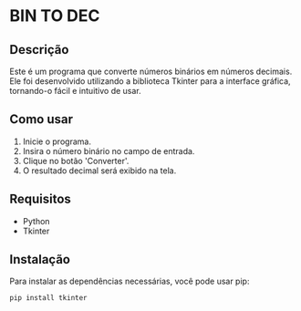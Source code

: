 # BIN TO DEC

## Descrição

Este é um programa que converte números binários em números decimais. Ele foi desenvolvido utilizando a biblioteca Tkinter para a interface gráfica, tornando-o fácil e intuitivo de usar.

## Como usar

1. Inicie o programa.
2. Insira o número binário no campo de entrada.
3. Clique no botão 'Converter'.
4. O resultado decimal será exibido na tela.

## Requisitos

- Python 
- Tkinter

## Instalação

Para instalar as dependências necessárias, você pode usar pip:

```bash
pip install tkinter
```
